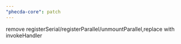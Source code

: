 ```yaml
---
"phecda-core": patch
---
```


remove registerSerial/registerParallel/unmountParallel,replace with invokeHandler
